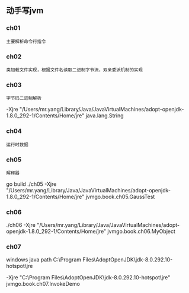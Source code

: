 ## 动手写jvm

### ch01
    主要解析命令行指令
### ch02
    类加载文件实现，根据文件名读取二进制字节流，双亲委派机制的实现

### ch03
    字节码二进制解析
-Xjre "/Users/mr.yang/Library/Java/JavaVirtualMachines/adopt-openjdk-1.8.0_292-1/Contents/Home/jre" java.lang.String

### ch04
    运行时数据

### ch05
    解释器
go build
./ch05 -Xjre "/Users/mr.yang/Library/Java/JavaVirtualMachines/adopt-openjdk-1.8.0_292-1/Contents/Home/jre" jvmgo.book.ch05.GaussTest

### ch06

./ch06 -Xjre "/Users/mr.yang/Library/Java/JavaVirtualMachines/adopt-openjdk-1.8.0_292-1/Contents/Home/jre" jvmgo.book.ch06.MyObject

### ch07

windows java path
C:\Program Files\AdoptOpenJDK\jdk-8.0.292.10-hotspot\jre

-Xjre "C:\Program Files\AdoptOpenJDK\jdk-8.0.292.10-hotspot\jre" jvmgo.book.ch07.InvokeDemo